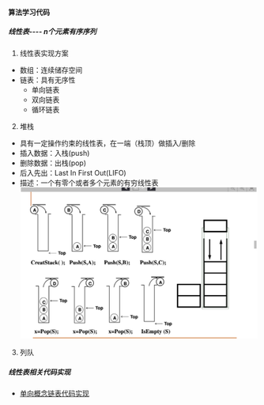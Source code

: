 #### 算法学习代码
#####  线性表---- n个元素有序序列
1.  线性表实现方案
-  数组：连续储存空间
-  链表：具有无序性
      - 单向链表
      - 双向链表
      - 循环链表  
2. 堆栈
- 具有一定操作约束的线性表，在一端（栈顶）做插入/删除
- 插入数据：入栈(push)
- 删除数据：出栈(pop)
- 后入先出：Last In First Out(LIFO)
- 描述：一个有零个或者多个元素的有穷线性表
  ![堆栈](./imgs/堆栈图述.png)
3. 列队 


##### 线性表相关代码实现
- [单向概念链表代码实现](./list.js)